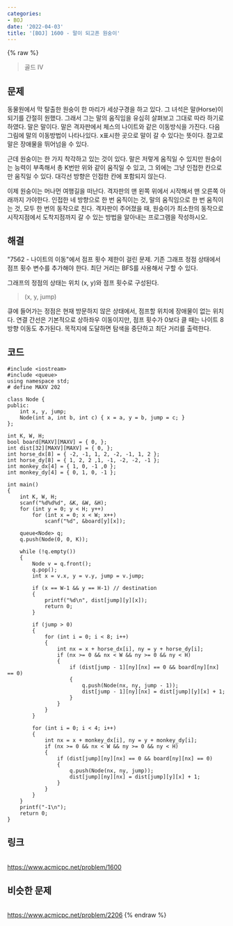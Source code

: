 ```yaml
---
categories:
- BOJ
date: '2022-04-03'
title: '[BOJ] 1600 - 말이 되고픈 원숭이'
---
```


{% raw %}
> 골드 IV<br>

## 문제
동물원에서 막 탈출한 원숭이 한 마리가 세상구경을 하고 있다. 그 녀석은 말(Horse)이 되기를 간절히 원했다. 그래서 그는 말의 움직임을 유심히 살펴보고 그대로 따라 하기로 하였다. 말은 말이다. 말은 격자판에서 체스의 나이트와 같은 이동방식을 가진다. 다음 그림에 말의 이동방법이 나타나있다. x표시한 곳으로 말이 갈 수 있다는 뜻이다. 참고로 말은 장애물을 뛰어넘을 수 있다.

근데 원숭이는 한 가지 착각하고 있는 것이 있다. 말은 저렇게 움직일 수 있지만 원숭이는 능력이 부족해서 총 K번만 위와 같이 움직일 수 있고, 그 외에는 그냥 인접한 칸으로만 움직일 수 있다. 대각선 방향은 인접한 칸에 포함되지 않는다.

이제 원숭이는 머나먼 여행길을 떠난다. 격자판의 맨 왼쪽 위에서 시작해서 맨 오른쪽 아래까지 가야한다. 인접한 네 방향으로 한 번 움직이는 것, 말의 움직임으로 한 번 움직이는 것, 모두 한 번의 동작으로 친다. 격자판이 주어졌을 때, 원숭이가 최소한의 동작으로 시작지점에서 도착지점까지 갈 수 있는 방법을 알아내는 프로그램을 작성하시오.

##  해결
"7562 - 나이트의 이동"에서 점프 횟수 제한이 걸린 문제. 기존 그래프 정점 상태에서 점프 횟수 변수를 추가해야 한다. 최단 거리는 BFS를 사용해서 구할 수 있다.

그래프의 정점의 상태는 위치 (x, y)와 점프 횟수로 구성된다.
> (x, y, jump)<br>

큐에 들어가는 정점은 현재 방문하지 않은 상태에서, 점프할 위치에 장애물이 없는 위치다. 연결 간선은 기본적으로 상하좌우 이동이지만, 점프 횟수가 0보다 클 때는 나이트 8방향 이동도 추가된다.  목적지에 도달하면 탐색을 중단하고 최단 거리를 출력한다.

## 코드
```
#include <iostream>
#include <queue>
using namespace std;
# define MAXV 202

class Node {
public:
	int x, y, jump;
	Node(int a, int b, int c) { x = a, y = b, jump = c; }
};

int K, W, H;
bool board[MAXV][MAXV] = { 0, };
int dist[32][MAXV][MAXV] = { 0, };
int horse_dx[8] = { -2, -1, 1, 2, -2, -1, 1, 2 };
int horse_dy[8] = { 1, 2, 2 ,1, -1, -2, -2, -1 };
int monkey_dx[4] = { 1, 0, -1 ,0 };
int monkey_dy[4] = { 0, 1, 0, -1 };

int main()
{
	int K, W, H;
	scanf("%d%d%d", &K, &W, &H);
	for (int y = 0; y < H; y++)
		for (int x = 0; x < W; x++)
			scanf("%d", &board[y][x]);

	queue<Node> q;
	q.push(Node(0, 0, K));

	while (!q.empty())
	{
		Node v = q.front();
		q.pop();
		int x = v.x, y = v.y, jump = v.jump;

		if (x == W-1 && y == H-1) // destination
		{
			printf("%d\n", dist[jump][y][x]);
			return 0;
		}

		if (jump > 0)
		{
			for (int i = 0; i < 8; i++)
			{
				int nx = x + horse_dx[i], ny = y + horse_dy[i];
				if (nx >= 0 && nx < W && ny >= 0 && ny < H)
				{
					if (dist[jump - 1][ny][nx] == 0 && board[ny][nx] == 0)
					{
						q.push(Node(nx, ny, jump - 1));
						dist[jump - 1][ny][nx] = dist[jump][y][x] + 1;
					}
				}
			}
		}
		
		for (int i = 0; i < 4; i++)
		{
			int nx = x + monkey_dx[i], ny = y + monkey_dy[i];
			if (nx >= 0 && nx < W && ny >= 0 && ny < H)
			{
				if (dist[jump][ny][nx] == 0 && board[ny][nx] == 0)
				{
					q.push(Node(nx, ny, jump));
					dist[jump][ny][nx] = dist[jump][y][x] + 1;
				}
			}
		}
	}
	printf("-1\n");
	return 0;
}
```

## 링크
<br>https://www.acmicpc.net/problem/1600

## 비슷한 문제
<br>https://www.acmicpc.net/problem/2206
{% endraw %}